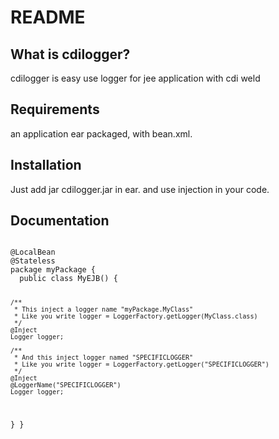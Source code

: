README
======

What is cdilogger?
-----------------

cdilogger is easy use logger for jee application with cdi weld

Requirements
------------

an application ear packaged, with bean.xml.

Installation
------------

Just add jar cdilogger.jar in ear.
and use injection in your code.

Documentation
-------------

<code java>
@LocalBean
@Stateless
package myPackage {
  public class MyEJB() {

    /**
     * This inject a logger name "myPackage.MyClass"
     * Like you write logger = LoggerFactory.getLogger(MyClass.class)
     */
    @Inject
    Logger logger;

    /**
     * And this inject logger named "SPECIFICLOGGER"
     * Like you write logger = LoggerFactory.getLogger("SPECIFICLOGGER")
     */
    @Inject
    @LoggerName("SPECIFICLOGGER")
    Logger logger;
  }
}
</code>

